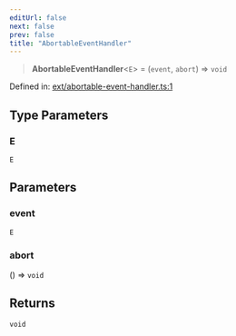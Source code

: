 ```yaml
---
editUrl: false
next: false
prev: false
title: "AbortableEventHandler"
---
```


> **AbortableEventHandler**\<`E`\> = (`event`, `abort`) => `void`

Defined in: [ext/abortable-event-handler.ts:1](https://github.com/WinstonFassett/matchina/blob/2d22b2187dda803854f54b63fe09d04bd833387d/src/ext/abortable-event-handler.ts#L1)

## Type Parameters

### E

`E`

## Parameters

### event

`E`

### abort

() => `void`

## Returns

`void`

